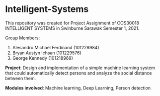 # Intelligent-SystemsThis repository was created for Project Assignment of COS30018 INTELLIGENT SYSTEMS in Swinburne Sarawak Semester 1, 2021.Group Members:1. Alesandro Michael Ferdinand (101228984)2. Bryan Austyn Ichsan (101229576)3. George Kennedy (101218969)**Project**: Design and implementation of a simple machine learning system that could automatically detect persons and analyze the social distance between them.**Modules involved**: Machine learning, Deep Learning, Person detection